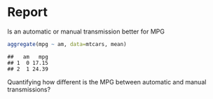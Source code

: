 Report
======

Is an automatic or manual transmission better for MPG


```r
aggregate(mpg ~ am, data=mtcars, mean)
```

```
##   am   mpg
## 1  0 17.15
## 2  1 24.39
```

Quantifying how different is the MPG between automatic and manual transmissions?




